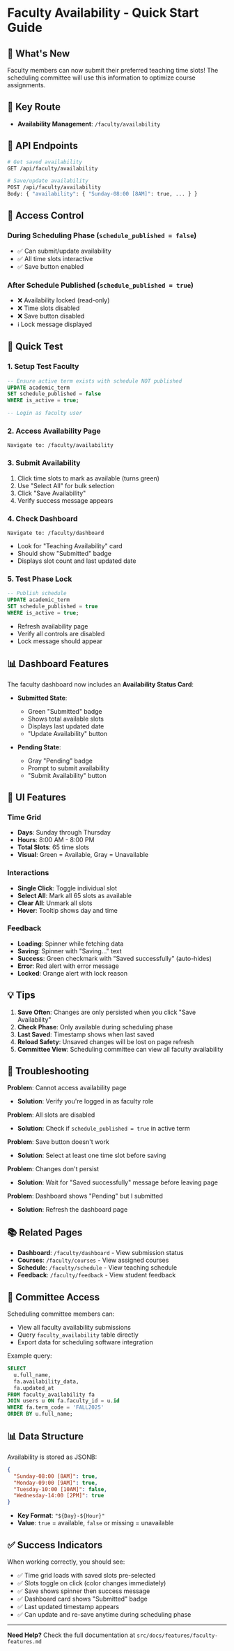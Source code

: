 # Faculty Availability - Quick Start Guide

## 🚀 What's New

Faculty members can now submit their preferred teaching time slots! The scheduling committee will use this information to optimize course assignments.

## 📍 Key Route

- **Availability Management**: `/faculty/availability`

## 🔑 API Endpoints

```bash
# Get saved availability
GET /api/faculty/availability

# Save/update availability
POST /api/faculty/availability
Body: { "availability": { "Sunday-08:00 [8AM]": true, ... } }
```

## 🔐 Access Control

### During Scheduling Phase (`schedule_published = false`)
- ✅ Can submit/update availability
- ✅ All time slots interactive
- ✅ Save button enabled

### After Schedule Published (`schedule_published = true`)
- ❌ Availability locked (read-only)
- ❌ Time slots disabled
- ❌ Save button disabled
- ℹ️ Lock message displayed

## 🧪 Quick Test

### 1. Setup Test Faculty
```sql
-- Ensure active term exists with schedule NOT published
UPDATE academic_term
SET schedule_published = false
WHERE is_active = true;

-- Login as faculty user
```

### 2. Access Availability Page
```
Navigate to: /faculty/availability
```

### 3. Submit Availability
1. Click time slots to mark as available (turns green)
2. Use "Select All" for bulk selection
3. Click "Save Availability"
4. Verify success message appears

### 4. Check Dashboard
```
Navigate to: /faculty/dashboard
```
- Look for "Teaching Availability" card
- Should show "Submitted" badge
- Displays slot count and last updated date

### 5. Test Phase Lock
```sql
-- Publish schedule
UPDATE academic_term
SET schedule_published = true
WHERE is_active = true;
```
- Refresh availability page
- Verify all controls are disabled
- Lock message should appear

## 📊 Dashboard Features

The faculty dashboard now includes an **Availability Status Card**:

- **Submitted State**:
  - Green "Submitted" badge
  - Shows total available slots
  - Displays last updated date
  - "Update Availability" button

- **Pending State**:
  - Gray "Pending" badge
  - Prompt to submit availability
  - "Submit Availability" button

## 🎨 UI Features

### Time Grid
- **Days**: Sunday through Thursday
- **Hours**: 8:00 AM - 8:00 PM
- **Total Slots**: 65 time slots
- **Visual**: Green = Available, Gray = Unavailable

### Interactions
- **Single Click**: Toggle individual slot
- **Select All**: Mark all 65 slots as available
- **Clear All**: Unmark all slots
- **Hover**: Tooltip shows day and time

### Feedback
- **Loading**: Spinner while fetching data
- **Saving**: Spinner with "Saving..." text
- **Success**: Green checkmark with "Saved successfully" (auto-hides)
- **Error**: Red alert with error message
- **Locked**: Orange alert with lock reason

## 💡 Tips

1. **Save Often**: Changes are only persisted when you click "Save Availability"
2. **Check Phase**: Only available during scheduling phase
3. **Last Saved**: Timestamp shows when last saved
4. **Reload Safety**: Unsaved changes will be lost on page refresh
5. **Committee View**: Scheduling committee can view all faculty availability

## 🐛 Troubleshooting

**Problem**: Cannot access availability page
- **Solution**: Verify you're logged in as faculty role

**Problem**: All slots are disabled
- **Solution**: Check if `schedule_published = true` in active term

**Problem**: Save button doesn't work
- **Solution**: Select at least one time slot before saving

**Problem**: Changes don't persist
- **Solution**: Wait for "Saved successfully" message before leaving page

**Problem**: Dashboard shows "Pending" but I submitted
- **Solution**: Refresh the dashboard page

## 📚 Related Pages

- **Dashboard**: `/faculty/dashboard` - View submission status
- **Courses**: `/faculty/courses` - View assigned courses
- **Schedule**: `/faculty/schedule` - View teaching schedule
- **Feedback**: `/faculty/feedback` - View student feedback

## 🔧 Committee Access

Scheduling committee members can:
- View all faculty availability submissions
- Query `faculty_availability` table directly
- Export data for scheduling software integration

Example query:
```sql
SELECT 
  u.full_name,
  fa.availability_data,
  fa.updated_at
FROM faculty_availability fa
JOIN users u ON fa.faculty_id = u.id
WHERE fa.term_code = 'FALL2025'
ORDER BY u.full_name;
```

## 📊 Data Structure

Availability is stored as JSONB:
```json
{
  "Sunday-08:00 [8AM]": true,
  "Monday-09:00 [9AM]": true,
  "Tuesday-10:00 [10AM]": false,
  "Wednesday-14:00 [2PM]": true
}
```

- **Key Format**: `"${Day}-${Hour}"`
- **Value**: `true` = available, `false` or missing = unavailable

## ✅ Success Indicators

When working correctly, you should see:
- ✅ Time grid loads with saved slots pre-selected
- ✅ Slots toggle on click (color changes immediately)
- ✅ Save shows spinner then success message
- ✅ Dashboard card shows "Submitted" badge
- ✅ Last updated timestamp appears
- ✅ Can update and re-save anytime during scheduling phase

---

**Need Help?** Check the full documentation at `src/docs/features/faculty-features.md`


